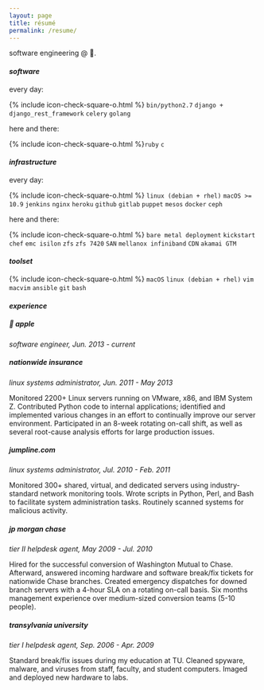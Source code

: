 ```yaml
---
layout: page
title: résumé
permalink: /resume/
---
```


software engineering @ .

#### _software_
every day:

{% include icon-check-square-o.html %} `bin/python2.7`
 `django + django_rest_framework`
 `celery`
 `golang`

here and there:

{% include icon-check-square-o.html %}`ruby`  `c`

#### _infrastructure_

every day:

{% include icon-check-square-o.html %} `linux (debian + rhel)`
 `macOS >= 10.9`
 `jenkins`
 `nginx`
 `heroku`
 `github`
 `gitlab`
 `puppet`
 `mesos` 
 `docker`
 `ceph`

here and there:

{% include icon-check-square-o.html %} `bare metal deployment`
`kickstart` `chef` `emc isilon` `zfs` `zfs 7420` `SAN` `mellanox infiniband` `CDN` `akamai GTM`

#### _toolset_

{% include icon-check-square-o.html %} `macOS` `linux (debian + rhel)` `vim` `macvim` `ansible` `git` `bash`

#### _experience_

#####  **apple**

_software engineer, Jun. 2013 - current_

##### **nationwide insurance**

_linux systems administrator, Jun. 2011 - May 2013_

Monitored 2200+ Linux servers running on VMware, x86, and IBM System Z. Contributed Python code to internal applications; identified and implemented various changes in an effort to continually improve our server environment. Participated in an 8-week rotating on-call shift, as well as several root-cause analysis efforts for large production issues.

##### **jumpline.com**

_linux systems administrator, Jul. 2010 - Feb. 2011_

Monitored 300+ shared, virtual, and dedicated servers using industry-standard network monitoring tools. Wrote scripts in Python, Perl, and Bash to facilitate system administration tasks. Routinely scanned systems for malicious activity.

##### **jp morgan chase**

_tier II helpdesk agent, May 2009 - Jul. 2010_

Hired for the successful conversion of Washington Mutual to Chase.  Afterward, answered incoming hardware and software break/fix tickets for nationwide Chase branches.  Created emergency dispatches for downed branch servers with a 4-hour SLA on a rotating on-call basis.  Six months management experience over medium-sized conversion teams (5-10 people).

##### **transylvania university**

_tier I helpdesk agent, Sep. 2006 - Apr. 2009_

Standard break/fix issues during my education at TU. Cleaned spyware, malware, and viruses from staff, faculty, and student computers. Imaged and deployed new hardware to labs.
